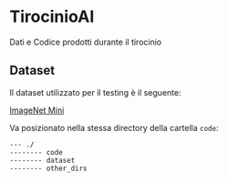 # TirocinioAI
Dati e Codice prodotti durante il tirocinio

## Dataset

Il dataset utilizzato per il testing è il seguente:

[ImageNet Mini](https://www.kaggle.com/ifigotin/imagenetmini-1000)

Va posizionato nella stessa directory della cartella `code`:

```
--- ./
-------- code
-------- dataset
-------- other_dirs
```
